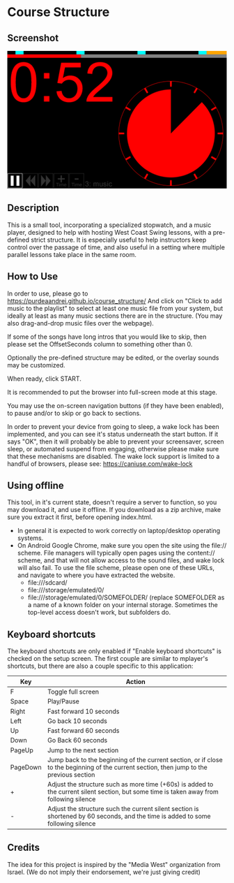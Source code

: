 # Course Structure

## Screenshot

![Screenshot](images/screenshot.png)

## Description

This is a small tool, incorporating a specialized stopwatch, and a music player,
designed to help with hosting West Coast Swing lessons, with a pre-defined strict
structure. It is especially useful to help instructors keep control over the passage
of time, and also useful in a setting where multiple parallel lessons take place in
the same room.

## How to Use

In order to use, please go to https://purdeaandrei.github.io/course_structure/
And click on "Click to add music to the playlist" to select at least one music
file from your system, but ideally at least as many music sections there are in
the structure. (You may also drag-and-drop music files over the webpage).

If some of the songs have long intros that you would like to skip, then please set
the OffsetSeconds column to something other than 0.

Optionally the pre-defined structure may be edited, or the overlay sounds may be
customized.

When ready, click START.

It is recommended to put the browser into full-screen mode at this stage.

You may use the on-screen navigation buttons (if they have been enabled), to pause
and/or to skip or go back to sections.

In order to prevent your device from going to sleep, a wake lock has been implemented,
and you can see it's status underneath the start button. If it says "OK", then
it will probably be able to prevent your screensaver, screen sleep, or automated
suspend from engaging, otherwise please make sure that these mechanisms are disabled.
The wake lock support is limited to a handful of browsers, please see:
https://caniuse.com/wake-lock

## Using offline

This tool, in it's current state, doesn't require a server to function, so you may
download it, and use it offline. If you download as a zip archive, make sure you
extract it first, before opening index.html.

* In general it is expected to work correctly on laptop/desktop operating systems.
* On Android Google Chrome, make sure you open the site using the file:// scheme.
  File managers will typically open pages using the content:// scheme, and that will
  not allow access to the sound files, and wake lock will also fail. To use the file
  scheme, please open one of these URLs, and navigate to where you have extracted the
  website.
   * file:///sdcard/
   * file:///storage/emulated/0/
   * file:///storage/emulated/0/SOMEFOLDER/ (replace SOMEFOLDER as a name of a known
     folder on your internal storage. Sometimes the top-level access doesn't work,
     but subfolders do.

## Keyboard shortcuts

The keyboard shortcuts are only enabled if "Enable keyboard shortcuts" is checked
on the setup screen. The first couple are similar to mplayer's shortcuts, but there
are also a couple specific to this application:

| Key      | Action                                                                                                                                    |
|----------|-------------------------------------------------------------------------------------------------------------------------------------------|
| F        | Toggle full screen                                                                                                                        |
| Space    | Play/Pause                                                                                                                                |
| Right    | Fast forward 10 seconds                                                                                                                   |
| Left     | Go back 10 seconds                                                                                                                        |
| Up       | Fast forward 60 seconds                                                                                                                   |
| Down     | Go Back 60 seconds                                                                                                                        |
| PageUp   | Jump to the next section                                                                                                                  |
| PageDown | Jump back to the beginning of the current section, or if close to the beginning of the current section, then jump to the previous section |
| +        | Adjust the structure such as more time (+60s) is added to the current silent section, but some time is taken away from following silence  |
| -        | Adjust the structure such the current silent section is shortened by 60 seconds, and the time is added to some following silence          |

## Credits

The idea for this project is inspired by the "Media West" organization from Israel.
(We do not imply their endorsement, we're just giving credit)
